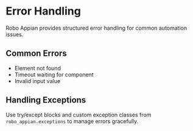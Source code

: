 # Error Handling

Robo Appian provides structured error handling for common automation issues.

## Common Errors
- Element not found
- Timeout waiting for component
- Invalid input value

## Handling Exceptions
Use try/except blocks and custom exception classes from `robo_appian.exceptions` to manage errors gracefully.
